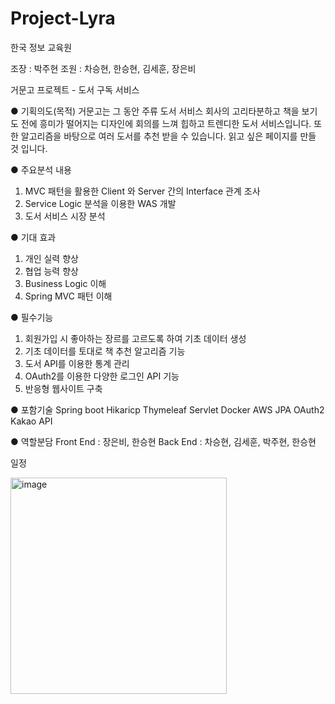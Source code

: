 # Project-Lyra

한국 정보 교육원

조장 : 박주현
조원 : 차승현, 한승현, 김세훈, 장은비

거문고 프로젝트 - 도서 구독 서비스

● 기획의도(목적)
거문고는 그 동안 주류 도서 서비스 회사의 고리타분하고 책을 보기도 전에 흥미가 떨어지는 디자인에 회의를 느껴 힙하고 트렌디한 도서 서비스입니다. 
또한 알고리즘을 바탕으로 여러 도서를 추천 받을 수 있습니다. 읽고 싶은 페이지를 만들 것 입니다.


● 주요분석 내용
1. MVC 패턴을 활용한 Client 와 Server 간의 Interface 관계 조사
2. Service Logic 분석을 이용한 WAS 개발
3. 도서 서비스 시장 분석


● 기대 효과
1. 개인 실력 향상
2. 협업 능력 향상
3. Business Logic 이해
4. Spring MVC 패턴 이해

● 필수기능
1. 회원가입 시 좋아하는 장르를 고르도록 하여 기초 데이터 생성
2. 기초 데이터를 토대로 책 추천 알고리즘 기능
3. 도서 API를 이용한 통계 관리
4. OAuth2를 이용한 다양한 로그인 API 기능
5. 반응형 웹사이트 구축

● 포함기술
Spring boot
Hikaricp
Thymeleaf
Servlet
Docker
AWS
JPA
OAuth2
Kakao API

● 역할분담 
Front End : 장은비, 한승현
Back End : 차승현, 김세훈, 박주현, 한승현

일정

<img width="346" alt="image" src="https://user-images.githubusercontent.com/95727405/218631474-e8c7e744-092a-4c44-b8c9-47be13aa3f1d.png">
